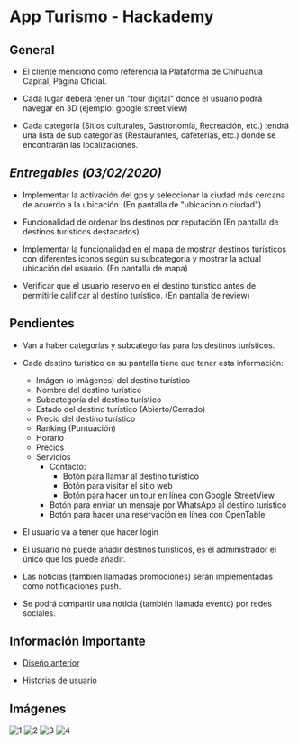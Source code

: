 # **App Turismo - Hackademy**

## General

-   El cliente mencionó como referencia la Plataforma de Chihuahua Capital, Página Oficial.

-   Cada lugar deberá tener un "tour digital" donde el usuario podrá navegar en 3D (ejemplo: google street view)

-   Cada categoría (Sitios culturales, Gastronomía, Recreación, etc.) tendrá una lista de sub categorías (Restaurantes, cafeterías, etc.) donde se encontrarán las localizaciones.

## _**Entregables (03/02/2020)**_

-   Implementar la activación del gps y seleccionar la ciudad más cercana de acuerdo a la ubicación. (En pantalla de "ubicacion o ciudad")

-   Funcionalidad de ordenar los destinos por reputación (En pantalla de destinos turísticos destacados)

-   Implementar la funcionalidad en el mapa de mostrar destinos turísticos con diferentes iconos según su subcategoría y mostrar la actual ubicación del usuario. (En pantalla de mapa)

-   Verificar que el usuario reservo en el destino turístico antes de permitirle calificar al destino turístico. (En pantalla de review)

## Pendientes

-   Van a haber categorías y subcategorías para los destinos turísticos.
-   Cada destino turístico en su pantalla tiene que tener esta información:

    -   Imágen (o imágenes) del destino turístico
    -   Nombre del destino turístico
    -   Subcategoría del destino turístico
    -   Estado del destino turístico (Abierto/Cerrado)
    -   Precio del destino turístico
    -   Ranking (Puntuación)
    -   Horario
    -   Precios
    -   Servicios
        -   Contacto:
            -   Botón para llamar al destino turístico
            -   Botón para visitar el sitio web
            -   Botón para hacer un tour en línea con Google StreetView
        -   Botón para enviar un mensaje por WhatsApp al destino turístico
        -   Botón para hacer una reservación en línea con OpenTable

-   El usuario va a tener que hacer login
-   El usuario no puede añadir destinos turísticos, es el administrador el único que los puede añadir.
-   Las noticias (también llamadas promociones) serán implementadas como notificaciones push.
-   Se podrá compartir una noticia (también llamada evento) por redes sociales.

## Información importante

-   [Diseño anterior](https://drive.google.com/drive/folders/1FR4rS1hqF70ah5zAZNhCJgb4U80jhvEz)

-   [Historias de usuario](https://docs.google.com/spreadsheets/d/1Yu3K4S_1CE_w4ja2yqMxrcnMazLbR5_noL9SVxWIiFo/edit#gid=1607209987)

## Imágenes

![1](https://github.com/Orlando17544/TourismApp/blob/main/1.jpeg)
![2](https://github.com/Orlando17544/TourismApp/blob/main/2.jpeg)
![3](https://github.com/Orlando17544/TourismApp/blob/main/3.jpeg)
![4](https://github.com/Orlando17544/TourismApp/blob/main/4.jpeg)
